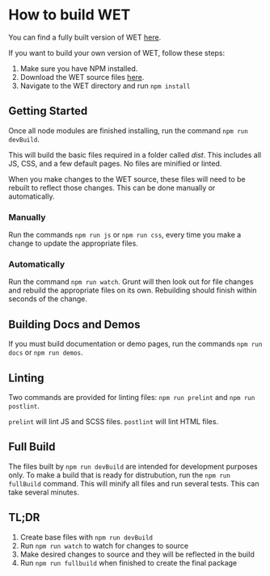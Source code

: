 # How to build WET

You can find a fully built version of WET [here](http://wet-boew.github.io/v4.0-ci/docs/versions/dwnld-en.html).

If you want to build your own version of WET, follow these steps:

1) Make sure you have NPM installed.
2) Download the WET source files [here](http://wet-boew.github.io/v4.0-ci/docs/versions/dwnld-en.html).
3) Navigate to the WET directory and run `npm install`

## Getting Started 

Once all node modules are finished installing, run the command `npm run devBuild`.

This will build the basic files required in a folder called *dist*. This includes all JS, CSS, and a few default pages. No files are minified or linted.

When you make changes to the WET source, these files will need to be rebuilt to reflect those changes. This can be done manually or automatically.

### Manually

Run the commands `npm run js` or `npm run css`, every time you make a change to update the appropriate files.

### Automatically

Run the command `npm run watch`. Grunt will then look out for file changes and rebuild the appropriate files on its own. Rebuilding should finish within seconds of the change.

## Building Docs and Demos

If you must build documentation or demo pages, run the commands `npm run docs` or `npm run demos`.

## Linting

Two commands are provided for linting files: `npm run prelint` and `npm run postlint`. 

`prelint` will lint JS and SCSS files.
`postlint` will lint HTML files.

## Full Build

The files built by `npm run devBuild` are intended for development purposes only. To make a build that is ready for distrubution, run the `npm run fullBuild` command. This will minify all files and run several tests. This can take several minutes.

## TL;DR

1) Create base files with `npm run devBuild`
2) Run `npm run watch` to watch for changes to source
3) Make desired changes to source and they will be reflected in the build
4) Run `npm run fullbuild` when finished to create the final package